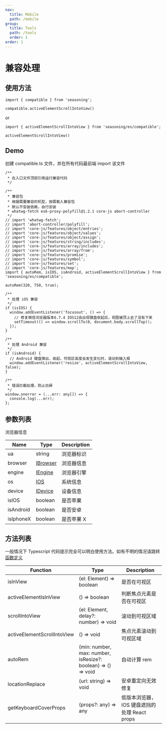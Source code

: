 ```yaml
---
nav:
  title: Mobile
  path: /mobile
group:
  title: Tools
  path: /tools
  order: 1
order: 1
---
```


# 兼容处理

## 使用方法

```
import { compatible } from 'seasoning';

compatible.activeElementScrollIntoView()
```

or

```
import { activeElementScrollIntoView } from 'seasoning/es/compatible';

activeElementScrollIntoView()
```

## Demo

创建 compatible.ts 文件，并在所有代码最前端 import 该文件

```
/**
 * 在入口文件顶部引用运行兼容代码
 */

/**
 * 兼容包
 * 根据需要兼容的机型，按需载入兼容包
 * 默认不安装依赖，自行安装
 * whatwg-fetch es6-proxy-polyfill@1.2.1 core-js abort-controller
 */
// import 'whatwg-fetch';
// import 'abort-controller/polyfill';
// import 'core-js/features/object/entries';
// import 'core-js/features/object/values';
// import 'core-js/features/object/assign';
// import 'core-js/features/string/includes';
// import 'core-js/features/array/includes';
// import 'core-js/features/array/from';
// import 'core-js/features/promise';
// import 'core-js/features/symbol';
// import 'core-js/features/set';
// import 'core-js/features/map';
import { autoRem, isIOS, isAndroid, activeElementScrollIntoView } from 'seasoning/es/compatible';

autoRem(320, 750, true);

/**
 * 处理 iOS 兼容
 */
if (isIOS) {
  window.addEventListener('focusout', () => {
    // 修复微信浏览器版本6.7.4 IOS12会出现键盘收起后，视图被顶上去了没有下来
    setTimeout(() => window.scrollTo(0, document.body.scrollTop));
  });
}

/**
 * 处理 Android 兼容
 */
if (isAndroid) {
  // Android 键盘弹出、收起，可视区高度会发生变化时，滚动到输入框
  window.addEventListener('resize', activeElementScrollIntoView, false);
}

/**
 * 错误拦截处理，防止白屏
 */
window.onerror = (...err: any[]) => {
  console.log(...err);
};
```

## 参数列表

浏览器信息

| Name      | Type                                                                                                                                       | Description |
| --------- | ------------------------------------------------------------------------------------------------------------------------------------------ | ----------- |
| ua        | string                                                                                                                                     | 浏览器标识  |
| browser   | [IBrowser](https://github.com/DefinitelyTyped/DefinitelyTyped/blob/a54ddc5a32aefe7f01f8889830b4a43569e70db2/types/ua-parser-js/index.d.ts) | 浏览器信息  |
| engine    | [IEngine](https://github.com/DefinitelyTyped/DefinitelyTyped/blob/a54ddc5a32aefe7f01f8889830b4a43569e70db2/types/ua-parser-js/index.d.ts)  | 浏览器引擎  |
| os        | [IOS](https://github.com/DefinitelyTyped/DefinitelyTyped/blob/a54ddc5a32aefe7f01f8889830b4a43569e70db2/types/ua-parser-js/index.d.ts)      | 系统信息    |
| device    | [IDevice](https://github.com/DefinitelyTyped/DefinitelyTyped/blob/a54ddc5a32aefe7f01f8889830b4a43569e70db2/types/ua-parser-js/index.d.ts)  | 设备信息    |
| isIOS     | boolean                                                                                                                                    | 是否苹果    |
| isAndroid | boolean                                                                                                                                    | 是否安卓    |
| isIphoneX | boolean                                                                                                                                    | 是否苹果 X  |

## 方法列表

一般情况下 Typescript 代码提示完全可以明白使用方法。如有不明的情况请跳转[函数定义](https://github.com/dyb881/seasoning/blob/master/src/compatible/index.ts)

| Function                    | Type                                                         | Description                                  |
| --------------------------- | ------------------------------------------------------------ | -------------------------------------------- |
| isInView                    | (el: Element) => boolean                                     | 是否在可视区                                 |
| activeElementIsInView       | () => boolean                                                | 判断焦点元素是否在可视区                     |
| scrollIntoView              | (el: Element, delay?: number) => void                        | 滚动到可视区域                               |
| activeElementScrollIntoView | () => void                                                   | 焦点元素滚动到可视区域                       |
| autoRem                     | (min: number, max: number, isResize?: boolean) => () => void | 自动计算 rem                                 |
| locationReplace             | (url: string) => void                                        | 安卓重定向无效修复                           |
| getKeyboardCoverProps       | (props?: any) => any                                         | 低版本浏览器，IOS 键盘遮挡的处理 React props |
